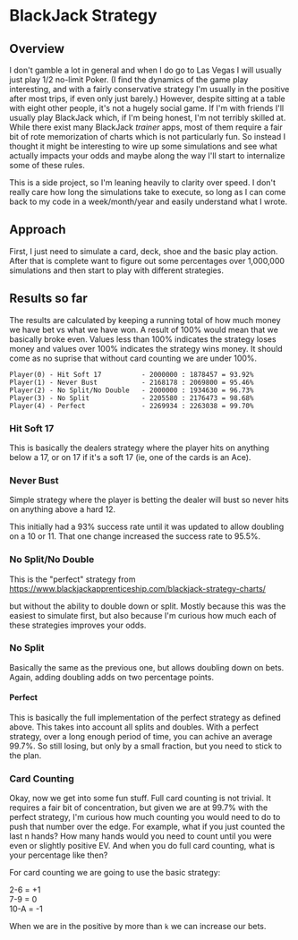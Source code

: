# BlackJack Strategy

## Overview

I don't gamble a lot in general and when I do go to Las Vegas I will usually just play 
1/2 no-limit Poker.  (I find the dynamics of the game play interesting, and with a 
fairly conservative strategy I'm usually in the positive after most trips, if even only 
just barely.)  However, despite sitting at a table with eight other people, it's not a 
hugely social game.  If I'm with friends I'll usually play BlackJack which, if I'm being 
honest, I'm not terribly skilled at.  While there exist many BlackJack _trainer_ apps, 
most of them require a fair bit of rote memorization of charts which is not particularly
fun.  So instead I thought it might be interesting to wire up some simulations and see 
what actually impacts your odds and maybe along the way I'll start to internalize some 
of these rules.

This is a side project, so I'm leaning heavily to clarity over speed.  I don't really care 
how long the simulations take to execute, so long as I can come back to my code in a 
week/month/year and easily understand what I wrote.

## Approach

First, I just need to simulate a card, deck, shoe and
the basic play action.  After that is complete want to 
figure out some percentages over 1,000,000 simulations and
then start to play with different strategies.

## Results so far

The results are calculated by keeping a running total of how much money we have bet
vs what we have won.  A result of 100% would mean that we basically broke even.
Values less than 100% indicates the strategy loses money and values over 100% indicates
the strategy wins money.  It should come as no suprise that without card counting 
we are under 100%.

```
Player(0) - Hit Soft 17          - 2000000 : 1878457 = 93.92%
Player(1) - Never Bust           - 2168178 : 2069800 = 95.46%
Player(2) - No Split/No Double   - 2000000 : 1934630 = 96.73%
Player(3) - No Split             - 2205580 : 2176473 = 98.68%
Player(4) - Perfect              - 2269934 : 2263038 = 99.70%
```

### Hit Soft 17

This is basically the dealers strategy where the player hits on anything below a 17, or on 17 if 
it's a soft 17 (ie, one of the cards is an Ace).

### Never Bust

Simple strategy where the player is betting the dealer will bust so never hits on anything
above a hard 12. 

This initially had a 93% success rate until it was updated to allow doubling on a
10 or 11.  That one change increased the success rate to 95.5%.

### No Split/No Double

This is the "perfect" strategy from 
   https://www.blackjackapprenticeship.com/blackjack-strategy-charts/

but without the ability to double down or split. Mostly because this was the easiest
to simulate first, but also because I'm curious how much each of these strategies
improves your odds.

### No Split

Basically the same as the previous one, but allows doubling down on bets.  Again, 
adding doubling adds on two percentage points.

#### Perfect

This is basically the full implementation of the perfect strategy as defined above.
This takes into account all splits and doubles.  With a perfect strategy, over a long enough
period of time, you can achive an average 99.7%.  So still losing, but only by a small
fraction, but you need to stick to the plan.

### Card Counting

Okay, now we get into some fun stuff.  Full card counting is not trivial.  It requires a fair 
bit of concentration, but given we are at 99.7% with the perfect strategy, I'm curious how much
counting you would need to do to push that number over the edge.  For example, what if you just
counted the last n hands?  How many hands would you need to count until you were even or slightly
positive EV.  And when you do full card counting, what is your percentage like then?

For card counting we are going to use the basic strategy:

2-6 = +1<br>
7-9 = 0<br>
10-A = -1<br>

When we are in the positive by more than `k` we can increase our bets.